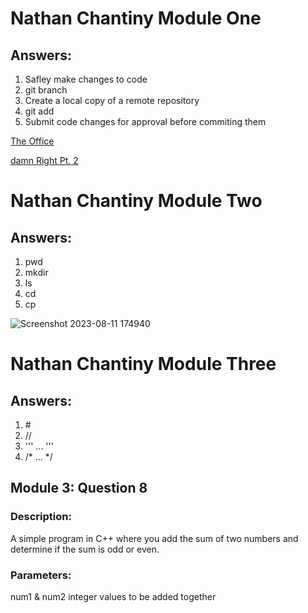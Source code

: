 <h1>Nathan Chantiny Module One</h1>

<h2>Answers:</h2>

<ol>
  <li>Safley make changes to code</li>
  <li>git branch <name></li>
  <li>Create a local copy of a remote repository</li>
  <li>git add <file></li>
  <li>Submit code changes for approval before commiting them</li>
</ol>

<a href="https://giphy.com/gifs/theoffice-nbc-the-office-tv-WsNbxuFkLi3IuGI9NU">The Office</a></p>

<a href="https://open.spotify.com/track/3syIqcdNRjbFcWkEMRRT1d?si=8cb1ed773b874d2c">damn Right Pt. 2</a>





<h1>Nathan Chantiny Module Two</h1>

<h2>Answers:</h2>

<ol>
  <li>pwd</li>
  <li>mkdir</li>
  <li>ls</li>
  <li>cd</li>
  <li>cp</li>
</ol>

![Screenshot 2023-08-11 174940](https://github.com/Nathan-Chantiny/NathanChantiny_Training_Modules/assets/90058261/0ca65bb8-d21b-4766-affa-c08cb58f0d4c)





<h1>Nathan Chantiny Module Three</h1>

<h2>Answers:</h2>

<ol>
  <li>#</li>
  <li>//</li>
  <li>''' ... '''</li>
  <li>/* ... */</li>
</ol>

<h2>Module 3: Question 8</h2>

<h3>Description:</h3>
<p>A simple program in C++ where you add the sum of two numbers and determine if the sum is odd or even.</p>

<h3>Parameters:</h3>
<p>num1 & num2 integer values to be added together</p>
